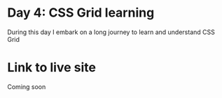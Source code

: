 # Day 4: CSS Grid learning
During this day I embark on a long journey to learn and understand CSS Grid

# Link to live site
Coming soon